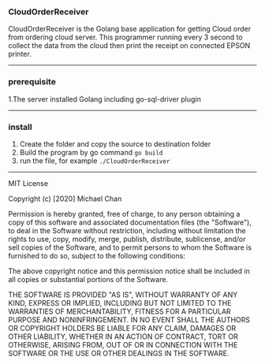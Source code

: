 ### CloudOrderReceiver
CloudOrderReceiver is the Golang base application for getting Cloud order from ordering cloud server. This programmer running every 3 second to collect the data
from the cloud then print the receipt on connected EPSON printer. 
___
### prerequisite
1.The server installed Golang including go-sql-driver plugin

---

### install
1. Create the folder and copy the source to destination folder
2. Build the program by go command `go build`
3. run the file, for example `./CloudOrderReceiver`

___
MIT License

Copyright (c) [2020] Michael Chan

Permission is hereby granted, free of charge, to any person obtaining a copy
of this software and associated documentation files (the "Software"), to deal
in the Software without restriction, including without limitation the rights
to use, copy, modify, merge, publish, distribute, sublicense, and/or sell
copies of the Software, and to permit persons to whom the Software is
furnished to do so, subject to the following conditions:

The above copyright notice and this permission notice shall be included in all
copies or substantial portions of the Software.

THE SOFTWARE IS PROVIDED "AS IS", WITHOUT WARRANTY OF ANY KIND, EXPRESS OR
IMPLIED, INCLUDING BUT NOT LIMITED TO THE WARRANTIES OF MERCHANTABILITY,
FITNESS FOR A PARTICULAR PURPOSE AND NONINFRINGEMENT. IN NO EVENT SHALL THE
AUTHORS OR COPYRIGHT HOLDERS BE LIABLE FOR ANY CLAIM, DAMAGES OR OTHER
LIABILITY, WHETHER IN AN ACTION OF CONTRACT, TORT OR OTHERWISE, ARISING FROM,
OUT OF OR IN CONNECTION WITH THE SOFTWARE OR THE USE OR OTHER DEALINGS IN THE
SOFTWARE.
